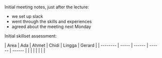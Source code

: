 Initial meeting notes, just after the lecture:

- we set up slack
- went through the skills and experiences
- agreed about the meeting next Monday


Initial skillset assessment:

| Area | Ada | Ahmet | Chidi  | Lingga | Gerard |
| -------- | ----- | ------ | ------ | ------ |
|          |  |  |  |   |   |
